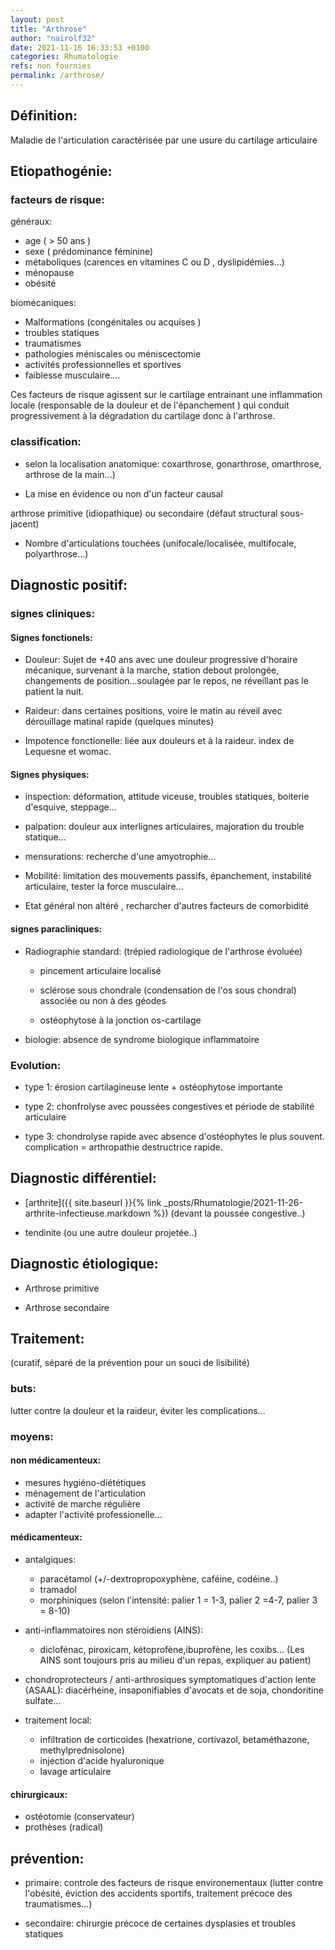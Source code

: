 ```yaml
---
layout: post
title: "Arthrose"
author: "nairolf32"
date: 2021-11-16 16:33:53 +0100
categories: Rhumatologie
refs: non fournies
permalink: /arthrose/
---
```


## Définition:

Maladie de l'articulation caractérisée par une usure du cartilage articulaire

## Etiopathogénie:

### facteurs de ​risque:

généraux:​

- age ( > 50 ans )
- sexe ( prédominance féminine)
- métaboliques (carences en vitamines C ou D , dyslipidémies...)
- ménopause
- obésité

biomécaniques:

- Malformations (congénitales ou acquises )
- troubles statiques
- traumatismes
- pathologies méniscales ou méniscectomie
- activités professionnelles et sportives
- faiblesse musculaire....

Ces facteurs de risque agissent sur le cartilage entrainant une inflammation locale (responsable de la douleur et de l'épanchement ) qui conduit progressivement à la dégradation du cartilage donc à l'arthrose.

### classification:

- selon la localisation anatomique: coxarthrose, gonarthrose, omarthrose, arthrose de la main...)

- La mise en évidence ou non d'un facteur causal

arthrose primitive (idiopathique) ou secondaire (défaut structural sous-jacent)

- Nombre d'articulations touchées (unifocale/localisée, multifocale, polyarthrose...)

## Diagnostic positif:

### signes cliniques:

#### Signes fonctionels:

- Douleur: Sujet de +40 ans avec une douleur progressive d'horaire mécanique, survenant à la marche, station debout prolongée, changements de position...soulagée par le repos, ne réveillant pas le patient la nuit.

- Raideur: dans certaines positions, voire le matin au réveil avec dérouillage matinal rapide (quelques minutes)

- Impotence fonctionelle: liée aux douleurs et à la raideur. index de Lequesne et womac.

#### Signes physiques:

- inspection: déformation, attitude viceuse, troubles statiques, boiterie d'esquive, steppage...

- palpation: douleur aux interlignes articulaires, majoration du trouble statique...

- mensurations: recherche d'une amyotrophie...

- Mobilité: limitation des mouvements passifs, épanchement, instabilité articulaire, tester la force musculaire...

- Etat général non altéré , recharcher d'autres facteurs de comorbidité

#### signes paracliniques:

- Radiographie standard: (trépied radiologique de l'arthrose évoluée)

  - pincement articulaire localisé

  - sclérose sous chondrale (condensation de l'os sous chondral) associée ou non à des géodes

  - ostéophytose à la jonction os-cartilage

- biologie: absence de syndrome biologique inflammatoire

### Evolution:

- type 1: érosion cartilagineuse lente + ostéophytose importante

- type 2: chonfrolyse avec poussées congestives et période de stabilité articulaire

- type 3: chondrolyse rapide avec absence d'ostéophytes le plus souvent. complication = arthropathie destructrice rapide.

## Diagnostic différentiel:

- [arthrite]({{ site.baseurl }}{% link _posts/Rhumatologie/2021-11-26-arthrite-infectieuse.markdown %}) (devant la poussée congestive..)

- tendinite (ou une autre douleur projetée..)

## Diagnostic étiologique:

- Arthrose primitive

- Arthrose secondaire

## Traitement:

(curatif, séparé de la prévention pour un souci de lisibilité)

### buts:

lutter contre la douleur et la raideur, éviter les complications...

### moyens:

#### non médicamenteux:

- mesures hygiéno-diététiques
- ménagement de l'articulation
- activité de marche régulière
- adapter l'activité professionelle...

#### médicamenteux:

- antalgiques:

  - paracétamol (+/-dextropropoxyphène, caféine, codéine..)
  - tramadol
  - morphiniques (selon l'intensité: palier 1 = 1-3, palier 2 =4-7, palier 3 = 8-10)

- anti-inflammatoires non stéroidiens (AINS):

  - diclofénac, piroxicam, kétoprofène,ibuprofène, les coxibs... (Les AINS sont toujours pris au milieu d'un repas, expliquer au patient)

- chondroprotecteurs / anti-arthrosiques symptomatiques d'action lente (ASAAL): diacérhéine, insaponifiables d'avocats et de soja, chondoritine sulfate...

- traitement local:
  - infiltration de corticoides (hexatrione, cortivazol, betaméthazone, methylprednisolone)
  - injection d'acide hyaluronique
  - lavage articulaire

#### chirurgicaux:

- ostéotomie (conservateur)
- prothèses (radical)

## prévention:

- primaire: controle des facteurs de risque environementaux (lutter contre l'obésité, éviction des accidents sportifs, traitement précoce des traumatismes...)

- secondaire: chirurgie précoce de certaines dysplasies et troubles statiques
